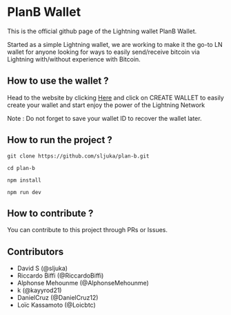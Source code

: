 # PlanB Wallet

This is the official github page of the Lightning wallet PlanB Wallet.

Started as a simple Lightning wallet, we are working to make it the go-to LN wallet for anyone looking for ways to easily send/receive bitcoin via Lightning with/without experience with Bitcoin.

## How to use the wallet ?

Head to the website by clicking [Here](https://plan-b-vert.vercel.app/) and click on CREATE WALLET to easily create your wallet and start enjoy the power of the Lightning Network

Note : Do not forget to save your wallet ID to recover the wallet later.

## How to run the project ?

`git clone https://github.com/sljuka/plan-b.git`

`cd plan-b`

`npm install`

`npm run dev`

## How to contribute ?

You can contribute to this project through PRs or Issues.

## Contributors

- David S (@sljuka)
- Riccardo Biffi (@RiccardoBiffi)
- Alphonse Mehounme (@AlphonseMehounme)
- k (@kayyrod21)
- DanielCruz (@DanielCruz12)
- Loïc Kassamoto (@Loicbtc)

